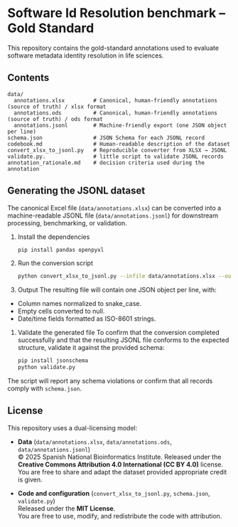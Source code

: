 # Software Id Resolution benchmark – Gold Standard

This repository contains the gold-standard annotations used to evaluate software metadata identity resolution in life sciences.

## Contents

```
data/
  annotations.xlsx         # Canonical, human-friendly annotations (source of truth) / xlsx format
  annotations.ods          # Canonical, human-friendly annotations (source of truth) / ods format
  annotations.jsonl        # Machine-friendly export (one JSON object per line)
schema.json                # JSON Schema for each JSONL record
codebook.md                # Human-readable description of the dataset 
convert_xlsx_to_jsonl.py   # Reproducible converter from XLSX → JSONL
validate.py.               # little script to validate JSONL records
annotation_rationale.md    # decision criteria used during the annotation
```

## Generating the JSONL dataset

The canonical Excel file (`data/annotations.xlsx`) can be converted into a machine-readable JSONL file (`data/annotations.jsonl`) for downstream processing, benchmarking, or validation.
1.	Install the dependencies
    ```py
    pip install pandas openpyxl
    ```
2. Run the conversion script
    ```bash
    python convert_xlsx_to_jsonl.py --infile data/annotations.xlsx --outfile data/annotations.jsonl
    ```
3.	Output
The resulting file will contain one JSON object per line, with:
   - Column names normalized to snake_case.
   - Empty cells converted to null.
   - Date/time fields formatted as ISO-8601 strings.
1. Validate the generated file
To confirm that the conversion completed successfully and that the resulting JSONL file conforms to the expected structure, validate it against the provided schema:
    ```py
    pip install jsonschema
    python validate.py
    ```
The script will report any schema violations or confirm that all records comply with `schema.json`.


## License

This repository uses a dual-licensing model:

- **Data** (`data/annotations.xlsx`, `data/annotations.ods`, `data/annotations.jsonl`)  
  © 2025 Spanish National Bioinformatics Institute. Released under the **Creative Commons Attribution 4.0 International (CC BY 4.0)** license.  
  You are free to share and adapt the dataset provided appropriate credit is given.

- **Code and configuration** (`convert_xlsx_to_jsonl.py`, `schema.json`, `validate.py`)  
  Released under the **MIT License**.  
  You are free to use, modify, and redistribute the code with attribution.

